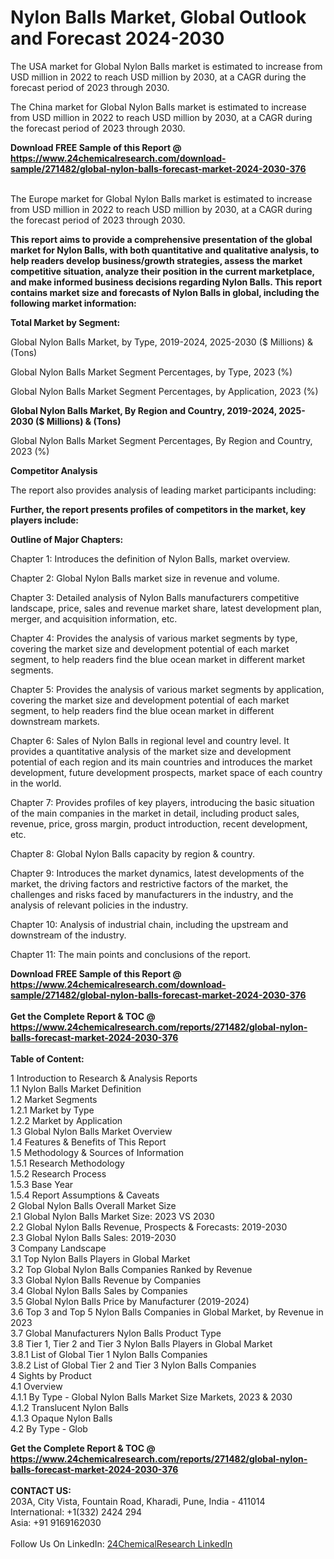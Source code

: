 <h1>Nylon Balls Market, Global Outlook and Forecast 2024-2030</h1><p>The USA market for Global Nylon Balls market is estimated to increase from USD million in 2022 to reach USD million by 2030, at a CAGR during the forecast period of 2023 through 2030.</p><p>
</p><p>The China market for Global Nylon Balls market is estimated to increase from USD million in 2022 to reach USD million by 2030, at a CAGR during the forecast period of 2023 through 2030.</p><div><b>Download FREE Sample of this Report @ 
            <a href="https://www.24chemicalresearch.com/download-sample/271482/global-nylon-balls-forecast-market-2024-2030-376">
            https://www.24chemicalresearch.com/download-sample/271482/global-nylon-balls-forecast-market-2024-2030-376</a></b></div><br><p>
</p><p>The Europe market for Global Nylon Balls market is estimated to increase from USD million in 2022 to reach USD million by 2030, at a CAGR during the forecast period of 2023 through 2030.</p><p>
<strong>This report aims to provide a comprehensive presentation of the global market for Nylon Balls, with both quantitative and qualitative analysis, to help readers develop business/growth strategies, assess the market competitive situation, analyze their position in the current marketplace, and make informed business decisions regarding Nylon Balls. This report contains market size and forecasts of Nylon Balls in global, including the following market information:</strong></p><p>
</p><p>
<strong>Total Market by Segment:</strong></p><p>
Global Nylon Balls Market, by Type, 2019-2024, 2025-2030 ($ Millions) &amp; (Tons)</p><p>
Global Nylon Balls Market Segment Percentages, by Type, 2023 (%)</p><p>
</p><p>
Global Nylon Balls Market Segment Percentages, by Application, 2023 (%)</p><p>
</p><p>
</p><p><strong>Global Nylon Balls Market, By Region and Country, 2019-2024, 2025-2030 ($ Millions) &amp; (Tons)</strong></p><p>
Global Nylon Balls Market Segment Percentages, By Region and Country, 2023 (%)</p><p>
</p><p>
</p><p><strong>Competitor Analysis</strong></p><p>
The report also provides analysis of leading market participants including:</p><p>
</p><p>
</p><p><strong>Further, the report presents profiles of competitors in the market, key players include:</strong></p><p>
</p><p>
</p><p><strong>Outline of Major Chapters:</strong></p><p>
Chapter 1: Introduces the definition of Nylon Balls, market overview.</p><p>
Chapter 2: Global Nylon Balls market size in revenue and volume.</p><p>
Chapter 3: Detailed analysis of Nylon Balls manufacturers competitive landscape, price, sales and revenue market share, latest development plan, merger, and acquisition information, etc.</p><p>
Chapter 4: Provides the analysis of various market segments by type, covering the market size and development potential of each market segment, to help readers find the blue ocean market in different market segments.</p><p>
Chapter 5: Provides the analysis of various market segments by application, covering the market size and development potential of each market segment, to help readers find the blue ocean market in different downstream markets.</p><p>
Chapter 6: Sales of Nylon Balls in regional level and country level. It provides a quantitative analysis of the market size and development potential of each region and its main countries and introduces the market development, future development prospects, market space of each country in the world.</p><p>
Chapter 7: Provides profiles of key players, introducing the basic situation of the main companies in the market in detail, including product sales, revenue, price, gross margin, product introduction, recent development, etc.</p><p>
Chapter 8: Global Nylon Balls capacity by region &amp; country.</p><p>
Chapter 9: Introduces the market dynamics, latest developments of the market, the driving factors and restrictive factors of the market, the challenges and risks faced by manufacturers in the industry, and the analysis of relevant policies in the industry.</p><p>
Chapter 10: Analysis of industrial chain, including the upstream and downstream of the industry.</p><p>
Chapter 11: The main points and conclusions of the report.</p><div><b>Download FREE Sample of this Report @ 
            <a href="https://www.24chemicalresearch.com/download-sample/271482/global-nylon-balls-forecast-market-2024-2030-376">
            https://www.24chemicalresearch.com/download-sample/271482/global-nylon-balls-forecast-market-2024-2030-376</a></b></div><br><div><b>Get the Complete Report & TOC @ 
            <a href="https://www.24chemicalresearch.com/reports/271482/global-nylon-balls-forecast-market-2024-2030-376">
            https://www.24chemicalresearch.com/reports/271482/global-nylon-balls-forecast-market-2024-2030-376</a></b></div><br>
            <b>Table of Content:</b><p>1 Introduction to Research & Analysis Reports<br />
    1.1 Nylon Balls Market Definition<br />
    1.2 Market Segments<br />
        1.2.1 Market by Type<br />
        1.2.2 Market by Application<br />
    1.3 Global Nylon Balls Market Overview<br />
    1.4 Features & Benefits of This Report<br />
    1.5 Methodology & Sources of Information<br />
        1.5.1 Research Methodology<br />
        1.5.2 Research Process<br />
        1.5.3 Base Year<br />
        1.5.4 Report Assumptions & Caveats<br />
2 Global Nylon Balls Overall Market Size<br />
    2.1 Global Nylon Balls Market Size: 2023 VS 2030<br />
    2.2 Global Nylon Balls Revenue, Prospects & Forecasts: 2019-2030<br />
    2.3 Global Nylon Balls Sales: 2019-2030<br />
3 Company Landscape<br />
    3.1 Top Nylon Balls Players in Global Market<br />
    3.2 Top Global Nylon Balls Companies Ranked by Revenue<br />
    3.3 Global Nylon Balls Revenue by Companies<br />
    3.4 Global Nylon Balls Sales by Companies<br />
    3.5 Global Nylon Balls Price by Manufacturer (2019-2024)<br />
    3.6 Top 3 and Top 5 Nylon Balls Companies in Global Market, by Revenue in 2023<br />
    3.7 Global Manufacturers Nylon Balls Product Type<br />
    3.8 Tier 1, Tier 2 and Tier 3 Nylon Balls Players in Global Market<br />
        3.8.1 List of Global Tier 1 Nylon Balls Companies<br />
        3.8.2 List of Global Tier 2 and Tier 3 Nylon Balls Companies<br />
4 Sights by Product<br />
    4.1 Overview<br />
        4.1.1 By Type - Global Nylon Balls Market Size Markets, 2023 & 2030<br />
        4.1.2 Translucent Nylon Balls<br />
        4.1.3 Opaque Nylon Balls<br />
    4.2 By Type - Glob</p><div><b>Get the Complete Report & TOC @ 
            <a href="https://www.24chemicalresearch.com/reports/271482/global-nylon-balls-forecast-market-2024-2030-376">
            https://www.24chemicalresearch.com/reports/271482/global-nylon-balls-forecast-market-2024-2030-376</a></b></div><br><b>CONTACT US:</b><br>
            203A, City Vista, Fountain Road, Kharadi, Pune, India - 411014<br>
            International: +1(332) 2424 294<br>
            Asia: +91 9169162030 <br><br>
            Follow Us On LinkedIn: <a href="https://www.linkedin.com/company/24chemicalresearch/">24ChemicalResearch LinkedIn</a>